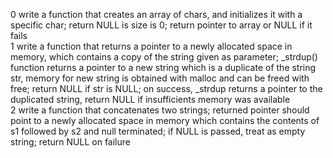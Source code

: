 0 write a function that creates an array of chars, and initializes it with a specific char; return NULL is size is 0; return pointer to array or NULL if it fails  
1 write a function that returns a pointer to a newly allocated space in memory, which contains a copy of the string given as parameter; _strdup() function returns a pointer to a new string which is a duplicate of the string str, memory for new string is obtained with malloc and can be freed with free; return NULL if str is NULL; on success, _strdup returns a pointer to the duplicated string, return NULL if insufficients memory was available  
2 write a function that concatenates two strings; returned pointer should point to a newly allocated space in memory which contains the contents of s1 followed by s2 and null terminated; if NULL is passed, treat as empty string; return NULL on failure  
